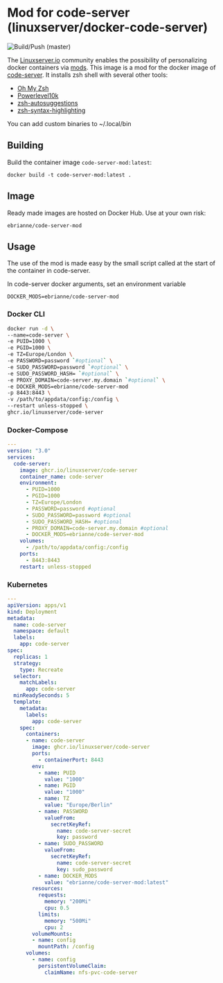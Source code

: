 # Mod for code-server (linuxserver/docker-code-server)

![Build/Push (master)](https://github.com/ebrianne/docker-code-server-mod/workflows/Build/Push%20(master)/badge.svg?branch=master)

The [Linuxserver.io](https://docs.linuxserver.io/) community enables the possibility of personalizing docker containers via [mods](https://github.com/linuxserver/docker-mods). This image is a mod for the docker image of [code-server](https://github.com/linuxserver/docker-code-server). It installs zsh shell with several other tools:
* [Oh My Zsh](https://github.com/ohmyzsh/ohmyzsh)
* [Powerlevel10k](https://github.com/romkatv/powerlevel10k)
* [zsh-autosuggestions](https://github.com/zsh-users/zsh-autosuggestions)
* [zsh-syntax-highlighting](https://github.com/zsh-users/zsh-syntax-highlighting)

You can add custom binaries to ~/.local/bin

## Building
Build the container image `code-server-mod:latest`:

    docker build -t code-server-mod:latest .
## Image
Ready made images are hosted on Docker Hub. Use at your own risk:

    ebrianne/code-server-mod
## Usage

The use of the mod is made easy by the small script called at the start of the container in code-server.

In code-server docker arguments, set an environment variable 

    DOCKER_MODS=ebrianne/code-server-mod
### Docker CLI

```bash
docker run -d \
--name=code-server \
-e PUID=1000 \
-e PGID=1000 \
-e TZ=Europe/London \
-e PASSWORD=password `#optional` \
-e SUDO_PASSWORD=password `#optional` \
-e SUDO_PASSWORD_HASH= `#optional` \
-e PROXY_DOMAIN=code-server.my.domain `#optional` \
-e DOCKER_MODS=ebrianne/code-server-mod
-p 8443:8443 \
-v /path/to/appdata/config:/config \
--restart unless-stopped \
ghcr.io/linuxserver/code-server
```
### Docker-Compose

```yml
---
version: "3.0"
services:
  code-server:
    image: ghcr.io/linuxserver/code-server
    container_name: code-server
    environment:
      - PUID=1000
      - PGID=1000
      - TZ=Europe/London
      - PASSWORD=password #optional
      - SUDO_PASSWORD=password #optional
      - SUDO_PASSWORD_HASH= #optional
      - PROXY_DOMAIN=code-server.my.domain #optional
      - DOCKER_MODS=ebrianne/code-server-mod
    volumes:
      - /path/to/appdata/config:/config
    ports:
      - 8443:8443
    restart: unless-stopped
```

### Kubernetes

```yml
---
apiVersion: apps/v1
kind: Deployment
metadata:
  name: code-server
  namespace: default
  labels:
    app: code-server
spec:
  replicas: 1
  strategy:
    type: Recreate
  selector:
    matchLabels:
      app: code-server
  minReadySeconds: 5
  template:
    metadata:
      labels:
        app: code-server
    spec:
      containers:
      - name: code-server
        image: ghcr.io/linuxserver/code-server
        ports:
          - containerPort: 8443
        env:
          - name: PUID
            value: "1000"
          - name: PGID
            value: "1000"
          - name: TZ
            value: "Europe/Berlin"
          - name: PASSWORD
            valueFrom:
              secretKeyRef:
                name: code-server-secret
                key: password
          - name: SUDO_PASSWORD
            valueFrom:
              secretKeyRef:
                name: code-server-secret
                key: sudo_password
          - name: DOCKER_MODS
            value: "ebrianne/code-server-mod:latest"
        resources:
          requests:
            memory: "200Mi"
            cpu: 0.5
          limits:
            memory: "500Mi"
            cpu: 2
        volumeMounts:
        - name: config
          mountPath: /config
      volumes:
        - name: config
          persistentVolumeClaim:
            claimName: nfs-pvc-code-server
```